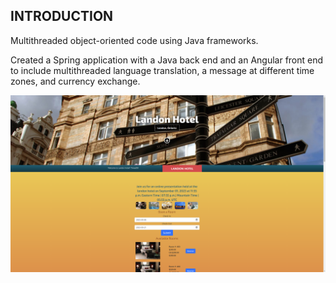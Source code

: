 ## INTRODUCTION
Multithreaded object-oriented code using Java frameworks.

Created a Spring application with a Java back end and an Angular front end to include multithreaded language translation, a message at different time zones, and currency exchange. 

<img src="spring-photo.png">


